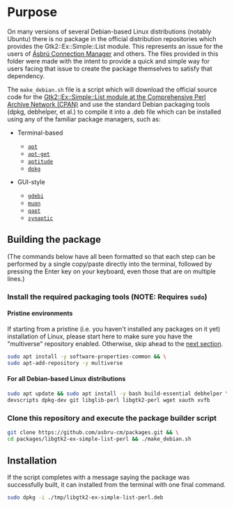 # Purpose

On many versions of several Debian-based Linux distributions (notably Ubuntu)
there is no package in the official distribution repositories which provides
the Gtk2::Ex::Simple::List module. This represents an issue for the users of
[Ásbrú Connection Manager](https://asbru-cm.net) and others. The files provided
in this folder were made with the intent to provide a quick and simple way for
users facing that issue to create the package themselves to satisfy that
dependency.

The `make_debian.sh` file is a script which will download the official source
code for the [Gtk2::Ex::Simple::List module at the Comprehensive Perl Archive Network (CPAN)](https://metacpan.org/release/Gtk2-Ex-Simple-List)
and use the standard Debian packaging tools (dpkg, debhelper, et al.) to
compile it into a .deb file which can be installed using any of the familiar
package managers, such as:

* Terminal-based
  * [`apt`](https://wiki.debian.org/DebianPackageManagement)
  * [`apt-get`](https://manpages.debian.org/stretch/apt/apt-get.8.en.html)
  * [`aptitude`](https://www.debian.org/doc/manuals/aptitude/index.en.html)
  * [`dpkg`](http://manpages.ubuntu.com/manpages/cosmic/man1/dpkg.1.html)

* GUI-style
  * [`gdebi`](https://launchpad.net/gdebi/+packages)
  * [`muon`](https://launchpad.net/muon/+packages)
  * [`qapt`](https://launchpad.net/qapt/+packages)
  * [`synaptic`](https://www.nongnu.org/synaptic/)

## Building the package

(The commands below have all been formatted so that each step can be performed
by a single copy/paste directly into the terminal, followed by pressing the
Enter key on your keyboard, even those that are on multiple lines.)

### Install the required packaging tools (NOTE: Requires `sudo`)

#### Pristine environments

If starting from a pristine (i.e. you haven't installed any packages on it yet)
installation of Linux, please start here to make sure you have the "multiverse"
repository enabled. Otherwise, skip ahead to the [next section](#For-all-Debian-based-Linux-distributions).

```bash
sudo apt install -y software-properties-common && \
sudo apt-add-repository -y multiverse
```

#### For all Debian-based Linux distributions

```bash
sudo apt update && sudo apt install -y bash build-essential debhelper \
devscripts dpkg-dev git libglib-perl libgtk2-perl wget xauth xvfb
```

### Clone this repository and execute the package builder script

```bash
git clone https://github.com/asbru-cm/packages.git && \
cd packages/libgtk2-ex-simple-list-perl && ./make_debian.sh
```

## Installation

If the script completes with a message saying the package was successfully
built, it can installed from the terminal with one final command.

```bash
sudo dpkg -i ./tmp/libgtk2-ex-simple-list-perl.deb
```
